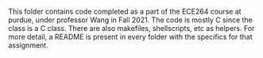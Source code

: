 This folder contains code completed as a part of the ECE264 course at purdue, under professor Wang in Fall 2021.
The code is mostly C since the class is a C class. There are also makefiles, shellscripts, etc as helpers.
For more detail, a README is present in every folder with the specifics for that assignment.
